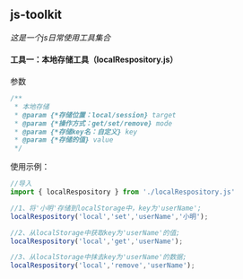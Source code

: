 ## js-toolkit  

*这是一个js日常使用工具集合*



#### 工具一：本地存储工具（localRespository.js）

参数

```javascript
/**
 * 本地存储
 * @param {*存储位置：local/session} target 
 * @param {*操作方式：get/set/remove} mode 
 * @param {*存储key名：自定义} key 
 * @param {*存储的值} value 
 */
```



使用示例：

```javascript
//导入
import { localRespository } from './localRespository.js'

//1、将'小明'存储到localStorage中，key为'userName';
localRespository('local','set','userName','小明');

//2、从localStorage中获取key为'userName'的值;
localRespository('local','get','userName');

//3、从localStorage中抹去key为'userName'的数据;
localRespository('local','remove','userName');
```







